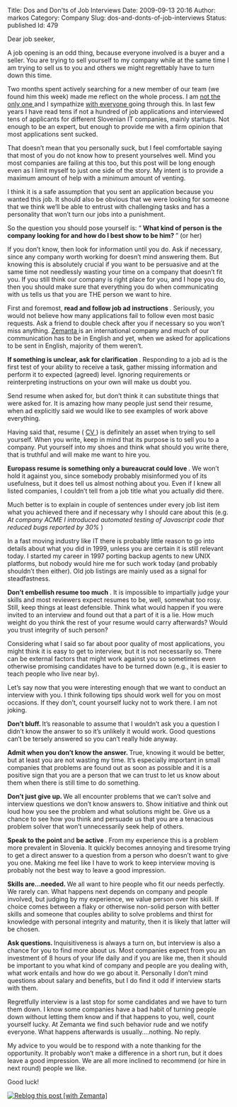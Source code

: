Title: Dos and Don'ts of Job Interviews
Date: 2009-09-13 20:16
Author: markos
Category: Company
Slug: dos-and-donts-of-job-interviews
Status: published
Id: 479

<html>
 <body>
  <div>
   <p>
    Dear job seeker,
   </p>
   <p>
    A job opening is an odd thing, because everyone involved is a buyer and a seller. You are trying to sell yourself to my company while at the same time I am trying to sell us to you and others we might regrettably have to turn down this time.
   </p>
   <p>
    Two months spent actively searching for a new member of our team (we found him this week) made me reflect on the whole process. I am
    <a href="http://friedcellcollective.net/outbreak/2009/08/14/hiring-developers-king-of-the-hill-effect/">
     not the only one
    </a>
    and I sympathize
    <a href="http://www.worldlandtrust.org/news/2009/07/how-not-to-apply-for-conservation-job.htm">
     with everyone
    </a>
    going through this. In last few years I have read tens if not a hundred of job applications and interviewed tens of applicants for different Slovenian IT companies, mainly startups. Not enough to be an expert, but enough to provide me with a firm opinion that most applications sent sucked.
   </p>
   <p>
    That doesn’t mean that you personally suck, but I feel comfortable saying that most of you do not know how to present yourselves well. Mind you most companies are failing at this too, but this post will be long enough even as I limit myself to just one side of the story. My intent is to provide a maximum amount of help with a minimum amount of venting.
   </p>
   <p>
    I think it is a safe assumption that you sent an application because you wanted this job. It should also be obvious that we were looking for someone that we think we’ll be able to entrust with challenging tasks and has a personality that won’t turn our jobs into a punishment.
   </p>
   <p>
    So the question you should pose yourself is: “
    <strong>
     What kind of person is the company looking for and how do I best show to be him?
    </strong>
    ” (or her)
   </p>
   <p>
    If you don’t know, then look for information until you do. Ask if necessary, since any company worth working for doesn’t mind answering them. But knowing this is absolutely crucial if you want to be persuasive and at the same time not needlessly wasting your time on a company that doesn’t fit you. If you still think our company is right place for you, and I hope you do, then you should make sure that everything you do when communicating with us tells us that you are THE person we want to hire.
   </p>
   <p>
    First and foremost,
    <strong>
     read and follow job ad instructions
    </strong>
    . Seriously, you would not believe how many applications fail to follow even most basic requests. Ask a friend to double check after you if necessary so you won’t miss anything.
    <a class="zem_slink" href="http://www.zemanta.com" rel="homepage" title="Zemanta">
     Zemanta
    </a>
    is an international company and much of our communication has to be in English and yet, when we asked for applications to be sent in English, majority of them weren’t.
   </p>
   <p>
    <strong>
     If something is unclear, ask for clarification
    </strong>
    . Responding to a job ad is the first test of your ability to receive a task, gather missing information and perform it to expected (agreed) level. Ignoring requirements or reinterpreting instructions on your own will make us doubt you.
   </p>
   <p>
    Send resume when asked for, but don’t think it can substitute things that were asked for. It is amazing how many people just send their resume, when ad explicitly said we would like to see examples of work above everything.
   </p>
   <p>
    Having said that, resume (
    <a class="zem_slink freebase/guid/9202a8c04000641f80000000001eddc2" href="http://en.wikipedia.org/wiki/R%C3%A9sum%C3%A9" rel="wikipedia" title="R?sum?">
     CV
    </a>
    ) is definitely an asset when trying to sell yourself. When you write, keep in mind that its purpose is to sell you to a company. Put yourself into my shoes and think what should you write there, that is truthful and will make me want to hire you.
   </p>
   <p>
    <strong>
     Europass resume is something only a bureaucrat could love
    </strong>
    . We won’t hold it against you, since somebody probably misinformed you of its usefulness, but it does tell us almost nothing about you. Even if I knew all listed companies, I couldn’t tell from a job title what you actually did there.
   </p>
   <p>
    Much better is to explain in couple of sentences under every job list item what you achieved there and if necessary why I should care about this (e.g.
    <em>
     At company ACME I introduced automated testing of Javascript code that reduced bugs reported by 30%
    </em>
    )
   </p>
   <p>
    In a fast moving industry like IT there is probably little reason to go into details about what you did in 1999, unless you are certain it is still relevant today. I started my career in 1997 porting backup agents to new UNIX platforms, but nobody would hire me for such work today (and probably shouldn’t then either). Old job listings are mainly used as a signal for steadfastness.
   </p>
   <p>
    <strong>
     Don’t embellish resume too much
    </strong>
    . It is impossible to impartially judge your skills and most reviewers expect resumes to be, well, somewhat too rosy. Still, keep things at least defensible. Think what would happen if you were invited to an interview and found out that a part of it is a lie. How much weight do you think the rest of your resume would carry afterwards? Would you trust integrity of such person?
   </p>
   <p>
    Considering what I said so far about poor quality of most applications, you might think it is easy to get to interview, but it is not necessarily so. There can be external factors that might work against you so sometimes even otherwise promising candidates have to be turned down (e.g., it is easier to teach people who live near by).
   </p>
   <p>
    Let’s say now that you were interesting enough that we want to conduct an interview with you. I think following tips should work well for you on most occasions. If they don’t, count yourself lucky not to work there. I am not joking.
   </p>
   <p>
    <strong>
     Don’t bluff.
    </strong>
    It’s reasonable to assume that I wouldn’t ask you a question I didn’t know the answer to so it’s unlikely it would work. Good questions can’t be tersely answered so you can’t really hide anyway.
   </p>
   <p>
    <strong>
     Admit when you don’t know the answer.
    </strong>
    True, knowing it would be better, but at least you are not wasting my time. It’s especially important in small companies that problems are found out as soon as possible and it is a positive sign that you are a person that we can trust to let us know about them when there is still time to do something.
   </p>
   <p>
    <strong>
     Don’t just give up.
    </strong>
    We all encounter problems that we can’t solve and interview questions we don’t know answers to. Show initiative and think out loud how you see the problem and what solutions might be. Give us a chance to see how you think and persuade us that you are a tenacious problem solver that won’t unnecessarily seek help of others.
   </p>
   <p>
    <strong>
     Speak to the point
    </strong>
    and
    <strong>
     be active
    </strong>
    . From my experience this is a problem more prevalent in Slovenia. It quickly becomes annoying and tiresome trying to get a direct answer to a question from a person who doesn’t want to give you one. Making me feel like I have to work to keep interview moving is probably not the best way to leave a good impression.
   </p>
   <p>
    <strong>
     Skills are…needed.
    </strong>
    We all want to hire people who fit our needs perfectly. We rarely can. What happens next depends on company and people involved, but judging by my experience, we value person over his skill. If choice comes between a flaky or otherwise non-solid person with better skills and someone that couples ability to solve problems and thirst for knowledge with personal integrity and maturity, then it is likely that latter will be chosen.
   </p>
   <p>
    <strong>
     Ask questions.
    </strong>
    Inquisitiveness is always a turn on, but interview is also a chance for you to find more about us. Most companies expect from you an investment of 8 hours of your life daily and if you are like me, then it should be important to you what kind of company and people are you dealing with, what work entails and how do we go about it. Personally I don’t mind questions about salary and benefits, but I do find it odd if interview starts with them.
   </p>
   <p>
    Regretfully interview is a last stop for some candidates and we have to turn them down. I know some companies have a bad habit of turning people down without letting them know and if that happens to you, well, count yourself lucky. At Zemanta we find such behavior rude and we notify everyone. What happens afterwards is usually….nothing. No reply.
   </p>
   <p>
    My advice to you would be to respond with a note thanking for the opportunity. It probably won’t make a difference in a short run, but it does leave a good impression. We are all more inclined to recommend (or hire in next round) people we like.
   </p>
   <p>
    Good luck!
   </p>
   <div class="zemanta-pixie">
    <a class="zemanta-pixie-a" href="http://reblog.zemanta.com/zemified/37e4a7b1-bb28-45a9-a90c-c3b75ed89041/" title="Reblog this post [with Zemanta]">
     <img alt="Reblog this post [with Zemanta]" class="zemanta-pixie-img" src="http://img.zemanta.com/reblog_e.png?x-id=37e4a7b1-bb28-45a9-a90c-c3b75ed89041"/>
    </a>
    <span class="zem-script paragraph-reblog">
     <script src="http://static.zemanta.com/readside/loader.js" type="text/javascript">
     </script>
    </span>
   </div>
  </div>
 </body>
</html>